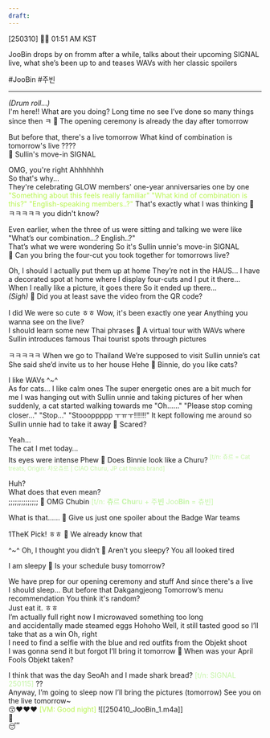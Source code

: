 ```yaml
---
draft:
---
```

[250310] 🐣💭 01:51 AM KST

JooBin drops by on fromm after a while, talks about their upcoming SIGNAL live, what she’s been up to and teases WAVs with her classic spoilers

#JooBin #주빈
___

*(Drum roll...)*  
I'm here!!
What are you doing? 
Long time no see
I’ve done so many things since then
ㅋ
🫧 The opening ceremony is already the day after tomorrow

But before that, there's a live tomorrow
What kind of combination is tomorrow's live ????  
🫧 Sullin's move-in SIGNAL  

OMG, you're right
Ahhhhhhh  
So that's why...  
They're celebrating GLOW members' one-year anniversaries one by one
<font color="#b7f54c">"Something about this feels really familiar" </font>
<font color="#b7f54c">"What kind of combination is this?"  </font>
<font color="#b7f54c">"English-speaking members..?"  </font>
That's exactly what I was thinking
🫧 ㅋㅋㅋㅋㅋ you didn't know?

Even earlier, when the three of us were sitting and talking
we were like "What’s our combination...? English..?"  
That’s what we were wondering
So it's Sullin unnie's move-in SIGNAL  
🫧 Can you bring the four-cut you took together for tomorrows live?

Oh, I should 
I actually put them up at home
They’re not in the HAUS...
I have a decorated spot at home where I display four-cuts 
and I put it there...  
When I really like a picture, it goes there 
So it ended up there...  
*(Sigh)*
🫧 Did you at least save the video from the QR code?

I did
We were so cute ㅎㅎ
Wow, it's been exactly one year
Anything you wanna see on the live?  
I should learn some new Thai phrases
🫧 A virtual tour with WAVs where Sullin introduces famous Thai tourist spots through pictures

ㅋㅋㅋㅋㅋ
When we go to Thailand
We’re supposed to visit Sullin unnie’s cat
She said she’d invite us to her house 
Hehe
🫧 Binnie, do you like cats?

I like WAVs ^~^  
As for cats... I like calm ones 
The super energetic ones are a bit much for me
I was hanging out with Sullin unnie and taking pictures of her
when suddenly, a cat started walking towards me
"Oh……"
"Please stop coming closer…"
"Stop…"
"Stoooppppp ㅜㅠㅜ!!!!!!"
It kept following me around
so Sullin unnie had to take it away
🫧 Scared?

Yeah…  
The cat I met today…  
Its eyes were intense 
Phew
🫧 Does Binnie look like a Churu? 
<font color="#c3f4a5"><sup>[t/n: 츄르 = Cat treats, Origin: 챠오츄르 | CIAO Churu, JP cat treats brand]</sup></font>

Huh?  
What does that even mean?  
;;;;;;;;;;;;;;
🫧 OMG Chubin <font color="#c3f4a5">[t/n: **츄**르 **Chu**ru + 주**빈** Joo**Bin** = 츄빈]</font>

What is that……
🫧 Give us just one spoiler about the Badge War teams

1TheK Pick! ㅎㅎ
🫧 We already know that

^~^ Oh, I thought you didn’t
🫧 Aren’t you sleepy? You all looked tired

I am sleepy
🫧 Is your schedule busy tomorrow?

We have prep for our opening ceremony and stuff 
And since there's a live  
I should sleep…
But before that
Dakgangjeong
Tomorrow’s menu recommendation
You think it's random?  
Just eat it.
ㅎㅎ  
I’m actually full right now 
I microwaved something too long  
and accidentally made steamed eggs
Hohoho
Well, it still tasted good 
so I’ll take that as a win
Oh, right  
I need to find a selfie with the blue and red outfits from the Objekt shoot  
I was gonna send it but forgot
I’ll bring it tomorrow
🫧 When was your April Fools Objekt taken?

I think that was the day SeoAh and I made shark bread?  <font color="#c3f4a5">[t/n: SIGNAL 250115]</font>
??  
Anyway, I’m going to sleep now
I’ll bring the pictures (tomorrow)
See you on the live tomorrow~  
😚❤️❤️❤️
<font color="#b7f54c">[VM: Good night]</font>
![[250410_JooBin_1.m4a]]  
🤍  
😴